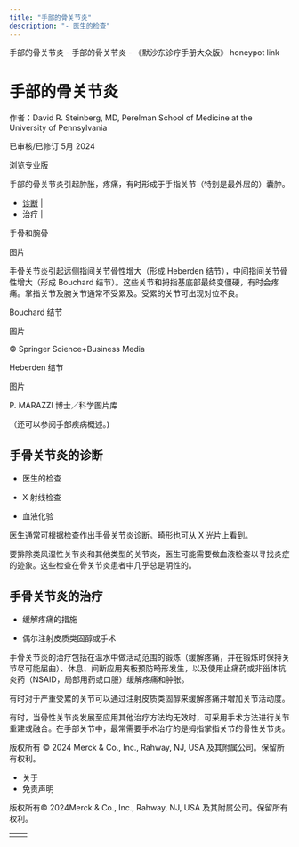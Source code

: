 ```yaml
---
title: "手部的骨关节炎"
description: "- 医生的检查"
---
```


﻿手部的骨关节炎 \- 手部的骨关节炎 \- 《默沙东诊疗手册大众版》 honeypot link

# 手部的骨关节炎

作者：David R. Steinberg, MD, Perelman School of Medicine at the University of
Pennsylvania

已审核/已修订 5月 2024

浏览专业版

手部的骨关节炎引起肿胀，疼痛，有时形成于手指关节（特别是最外层的）囊肿。

- [诊断](#诊断_v35322929_zh) \|
- [治疗](#治疗_v35322941_zh) \|

手骨和腕骨



图片

手骨关节炎引起远侧指间关节骨性增大（形成 Heberden 结节），中间指间关节骨性增大（形成 Bouchard 结节）。这些关节和拇指基底部最终变僵硬，有时会疼痛。掌指关节及腕关节通常不受累及。受累的关节可出现对位不良。

Bouchard 结节



图片

© Springer Science+Business Media

Heberden 结节



图片

P. MARAZZI 博士／科学图片库

（还可以参阅手部疾病概述。)

## 手骨关节炎的诊断

- 医生的检查

- X 射线检查

- 血液化验


医生通常可根据检查作出手骨关节炎诊断。畸形也可从 X 光片上看到。

要排除类风湿性关节炎和其他类型的关节炎，医生可能需要做血液检查以寻找炎症的迹象。这些检查在骨关节炎患者中几乎总是阴性的。

## 手骨关节炎的治疗

- 缓解疼痛的措施

- 偶尔注射皮质类固醇或手术


手骨关节炎的治疗包括在温水中做活动范围的锻炼（缓解疼痛，并在锻炼时保持关节尽可能屈曲）、休息、间断应用夹板预防畸形发生，以及使用止痛药或非甾体抗炎药（NSAID，局部用药或口服）缓解疼痛和肿胀。

有时对于严重受累的关节可以通过注射皮质类固醇来缓解疼痛并增加关节活动度。

有时，当骨性关节炎发展至应用其他治疗方法均无效时，可采用手术方法进行关节重建或融合。在手部关节中，最常需要手术治疗的是拇指掌指关节的骨性关节炎。



版权所有 © 2024
Merck & Co., Inc., Rahway, NJ, USA 及其附属公司。保留所有权利。

- 关于
- 免责声明

版权所有© 2024Merck & Co., Inc., Rahway, NJ, USA 及其附属公司。保留所有权利。

|     |     |
| --- | --- |
|  |  |